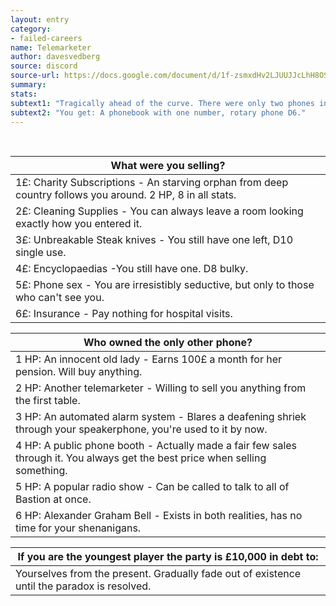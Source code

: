 ```yaml
---
layout: entry
category:
- failed-careers
name: Telemarketer
author: davesvedberg
source: discord
source-url: https://docs.google.com/document/d/1f-zsmxdHv2LJUUJJcLhH8OSmX0zYDBSpSQECnRAMmEA/edit
summary:
stats:
subtext1: "Tragically ahead of the curve. There were only two phones in Bastion."
subtext2: "You get: A phonebook with one number, rotary phone D6."
---
```

<br>

| What were you selling?                                                                                    |
|-----------------------------------------------------------------------------------------------------------|
| 1£: Charity Subscriptions - An starving orphan from deep country follows you around. 2 HP, 8 in all stats. |
| 2£: Cleaning Supplies - You can always leave a room looking exactly how you entered it.                   |
| 3£: Unbreakable Steak knives - You still have one left, D10 single use.                                   |
| 4£: Encyclopaedias -You still have one. D8 bulky.                                                         |
| 5£: Phone sex - You are irresistibly seductive, but only to those who can't see you.                      |
| 6£: Insurance - Pay nothing for hospital visits.                                                          |

<p> </p>
<p> </p>

| Who owned the only other phone?                                                                                              |
|------------------------------------------------------------------------------------------------------------------------------|
| 1 HP: An innocent old lady - Earns 100£ a month for her pension. Will buy anything.                                           |
| 2 HP: Another telemarketer - Willing to sell you anything from the first table.                                               |
| 3 HP: An automated alarm system - Blares a deafening shriek through your speakerphone, you're used to it by now.              |
| 4 HP: A public phone booth - Actually made a fair few sales through it. You always get the best price when selling something. |
| 5 HP: A popular radio show - Can be called to talk to all of Bastion at once.                                                 |
| 6 HP: Alexander Graham Bell - Exists in both realities, has no time for your shenanigans.                                     |

<p> </p>
<p> </p>

| If you are the youngest player the party is £10,000 in debt to:                             |
|---------------------------------------------------------------------------------------------|
| Yourselves from the present. Gradually fade out of existence until the paradox is resolved. |

<p> </p>
<p> </p>
